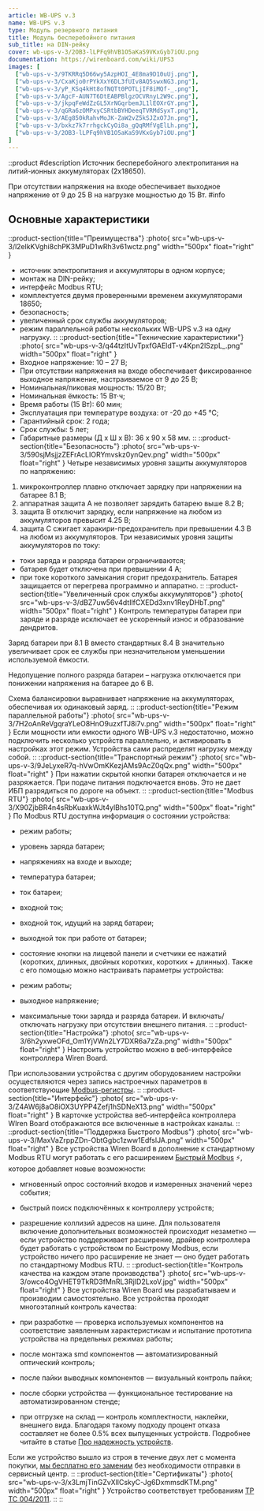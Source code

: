 ```yaml
---
article: WB-UPS v.3
name: WB-UPS v.3
type: Модуль резервного питания
title: Модуль бесперебойного питания
sub_title: на DIN-рейку
cover: wb-ups-v-3/2OB3-lLPFq9hVB1O5aKaS9VKxGyb7iOU.png
documentation: https://wirenboard.com/wiki/UPS3
images: [
  ["wb-ups-v-3/9TKRRq5D66wy5AzpHOI_4E8ma9D10uUj.png"],
  ["wb-ups-v-3/CxaKjo0rPYkXxY6DL3fUIv8AQ5swxNG3.png"],
  ["wb-ups-v-3/yP_KSq4kHt8ofNQTt0POTLjIF8iMQf-_.png"],
  ["wb-ups-v-3/AgcF-AUN7T6DtEABPBlgzOCVRnyL2W9c.png"],
  ["wb-ups-v-3/jkpqFeWdZzGL5XrNGqrbemJL1lEOXrGY.png"],
  ["wb-ups-v-3/qGRa6zOMPxyCSRtbBYHDeeqTVRMdSyxT.png"],
  ["wb-ups-v-3/AEg850kRahvMoJK-ZaW2vZ5kSJZxO7Jn.png"],
  ["wb-ups-v-3/bxkz7k7rrhgckCyOi8a_gQqRMfVgElLh.png"],
  ["wb-ups-v-3/2OB3-lLPFq9hVB1O5aKaS9VKxGyb7iOU.png"]
]
---
```

::product
#description
Источник бесперебойного электропитания на литий-ионных аккумуляторах (2х18650).

При отсутствии напряжения на входе обеспечивает выходное напряжение от 9 до 25 В на нагрузке мощностью до 15 Вт.
#info
## Основные характеристики
::product-section{title="Преимущества"}
:photo{
  src="wb-ups-v-3/l2elkKVghi8chPK3MPuD1wRh3v61wctz.png"
  width="500px"
  float="right"
}
- источник электропитания и аккумуляторы в одном корпусе;
- монтаж на DIN-рейку;
- интерфейс Modbus RTU;
- комплектуется двумя проверенными временем аккумуляторами 18650;
- безопасность;
- увеличенный срок службы аккумуляторов;
- режим параллельной работы нескольких WB-UPS v.3 на одну нагрузку.
::
::product-section{title="Технические характеристики"}
:photo{
  src="wb-ups-v-3/q44tzItUvTpxfGAEldT-v4Kpn2lSzpL_.png"
  width="500px"
  float="right"
}
- Входное напряжение: 10 – 27 В;
- При отсутствии напряжения на входе обеспечивает фиксированное выходное напряжение, настраиваемое от 9 до 25 В;
- Номинальная/пиковая мощность: 15/20 Вт;
- Номинальная ёмкость: 15 Вт⋅ч;
- Время работы (15 Вт): 60 мин;
- Эксплуатация при температуре воздуха: от -20 до +45 °С;
- Гарантийный срок: 2 года;
- Срок службы: 5 лет;
- Габаритные размеры (Д x Ш x В): 36 x 90 x 58 мм.
::
::product-section{title="Безопасность"}
:photo{
  src="wb-ups-v-3/590sjMsjjzZEFrAcLIORYmvskz0ynQev.png"
  width="500px"
  float="right"
}
Четыре независимых уровня защиты аккумуляторов по напряжению:

1. микроконтроллер плавно отключает зарядку при напряжении на батарее 8.1 В;
2. аппаратная защита A не позволяет зарядить батарею выше 8.2 В;
3. защита B отключит зарядку, если напряжение на любом из аккумуляторов превысит 4.25 В;
4. защита C сжигает харакири-предохранитель при превышении 4.3 В на любом из аккумуляторов.
Три независимых уровня защиты аккумуляторов по току:

- токи заряда и разряда батареи ограничиваются;
- батарея будет отключена при превышении 4 А;
- при токе короткого замыкания сгорит предохранитель.
Батарея защищается от перегрева программно и аппаратно.
::
::product-section{title="Увеличенный срок службы аккумуляторов"}
:photo{
  src="wb-ups-v-3/dBZ7uw56v4dtIlfCXEDd3xnv1ReyDHbT.png"
  width="500px"
  float="right"
}
Контроль температуры батареи при заряде и разряде исключает ее ускоренный износ и образование дендритов.

Заряд батареи при 8.1 В вместо стандартных 8.4 В значительно увеличивает срок ее службы при незначительном уменьшении используемой ёмкости.

Недопущение полного разряда батареи – нагрузка отключается при понижении напряжения на батарее до 6 В.

Схема балансировки выравнивает напряжение на аккумуляторах, обеспечивая их одинаковый заряд.
::
::product-section{title="Режим параллельной работы"}
:photo{
  src="wb-ups-v-3/7H2oAnReVgqraYLeO8HnO9uzxfTJ8i7v.png"
  width="500px"
  float="right"
}
Если мощности или емкости одного WB-UPS v.3 недостаточно, можно подключить несколько устройств параллельно, и активировать в настройках этот режим. Устройства сами распределят нагрузку между собой.
::
::product-section{title="Транспортный режим"}
:photo{
  src="wb-ups-v-3/9JeLyxeR7q-hVwOmKKezjAMs9AcZ0qQx.png"
  width="500px"
  float="right"
}
При нажатии скрытой кнопки батарея отключается и не разряжается. При подаче питания подключается вновь. Это не дает ИБП разрядиться по дороге на объект.
::
::product-section{title="Modbus RTU"}
:photo{
  src="wb-ups-v-3/X90ZjbBR4n4sRbKuaxkWJt4ylBhs10TQ.png"
  width="500px"
  float="right"
}
По Modbus RTU доступна информация о состоянии устройства:

- режим работы;
- уровень заряда батареи;
- напряжениях на входе и выходе;
- температура батареи;
- ток батареи;
- входной ток;
- входной ток, идущий на заряд батареи;
- выходной ток при работе от батареи;
- состояние кнопки на лицевой панели и счетчики ее нажатий (коротких, длинных, двойных коротких, коротких + длинных).
Также с его помощью можно настраивать параметры устройства:

- режим работы;
- выходное напряжение;
- максимальные токи заряда и разряда батареи.
И включать/отключать нагрузку при отсутствии внешнего питания.
::
::product-section{title="Настройка"}
:photo{
  src="wb-ups-v-3/6h2yxweOFd_Om1YjVWn2LY7DXR6a7zZa.png"
  width="500px"
  float="right"
}
Настроить устройство можно в веб-интерфейсе контроллера Wiren Board.

При использовании устройства с другим оборудованием настройки осуществляются через запись настроечных параметров в соответствующие [Modbus-регистры](https://wiki.wirenboard.com/wiki/WB-UPS_v.3_Registers).
::
::product-section{title="Интерфейс"}
:photo{
  src="wb-ups-v-3/Z4AW6j8aO8iOX3UYPP4Zefj1hSDNeX13.png"
  width="500px"
  float="right"
}
В карточке устройства веб-интерфейса контроллера WIren Board отображаются все включенные в настройках каналы.
::
::product-section{title="Поддержка Быстрого Modbus"}
:photo{
  src="wb-ups-v-3/MaxVaZrppZDn-ObtGgbc1zww1EdfslJA.png"
  width="500px"
  float="right"
}
Все устройства Wiren Board в дополнение к стандартному Modbus RTU могут работать с его расширением [Быстрый Modbus](https://wiki.wirenboard.com/wiki/Fast_Modbus) ⚡, которое добавляет новые возможности:

- мгновенный опрос состояний входов и измеренных значений через события;
- быстрый поиск подключённых к контроллеру устройств;
- разрешение коллизий адресов на шине.
Для пользователя включение дополнительных возможностей происходит незаметно — если устройство поддерживает расширение, драйвер контроллера будет работать с устройством по Быстрому Modbus, если устройство ничего про расширение не знает — оно будет работать по стандартному Modbus RTU.
::
::product-section{title="Контроль качества на каждом этапе производства"}
:photo{
  src="wb-ups-v-3/owco4OgVHET9TkRD3fMnRL3RjID2LxoV.jpg"
  width="500px"
  float="right"
}
Все устройства Wiren Board мы разрабатываем и производим самостоятельно. Все устройства проходят многоэтапный контроль качества:

- при разработке — проверка используемых компонентов на соответствие заявленным характеристикам и испытание прототипа устройства на предельных режимах работы;
- после монтажа smd компонентов — автоматизированный оптический контроль;
- после пайки выводных компонентов — визуальный контроль пайки;
- после сборки устройства — функциональное тестирование на автоматизированном стенде;
- при отгрузке на склад — контроль комплектности, наклейки, внешнего вида.
Благодаря такому подходу процент отказа составляет не более 0.5% всех выпущенных устройств. Подробнее читайте в статье [Про надежность устройств](https://wirenboard.com/ru/pages/reliability/).

Если же устройство вышло из строя в течение двух лет с момента покупки, [мы бесплатно его заменим](https://wirenboard.com/ru/pages/warranty/) без необходимости отправки в сервисный центр.
::
::product-section{title="Сертификаты"}
:photo{
  src="wb-ups-v-3/x3LmjTinGZvXllCskyC-Jg6DxmmsdKTM.png"
  width="500px"
  float="right"
}
Устройство соответствует требованиям [ТР ТС 004/2011](https://wirenboard.com/ru/pages/certificate/).
::
::